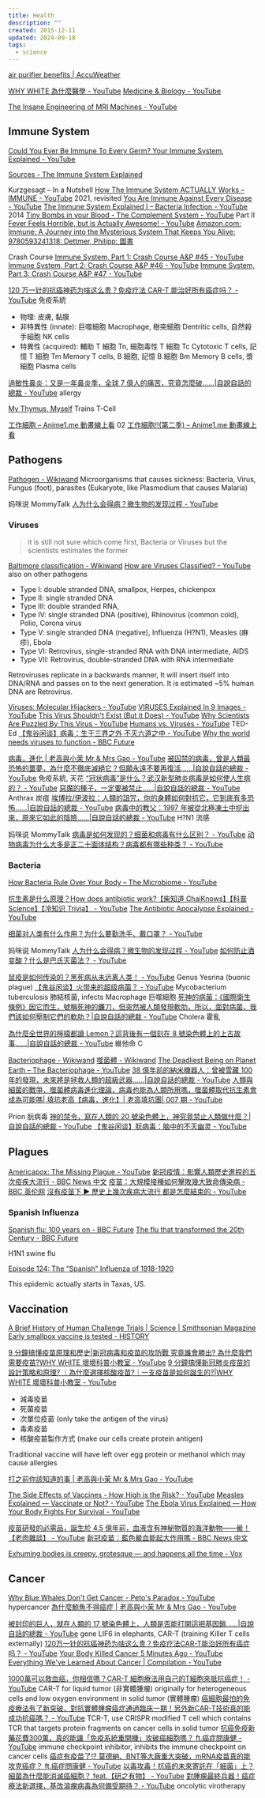 ```yaml
---
title: Health
description: ""
created: 2015-12-11
updated: 2024-09-18
tags:
  - science
---
```


[air purifier benefits | AccuWeather](https://www.accuweather.com/en/health-wellness/air-purifier-benefits/646281)

[WHY WHITE 為什麼醫學 - YouTube](https://www.youtube.com/channel/UCbZhCylAwwLqDVKLifuYAcA)
[Medicine & Biology - YouTube](https://www.youtube.com/playlist?list=PLFs4vir_WsTyY31efyHdmtp9l7DpR0Wvi)

[The Insane Engineering of MRI Machines - YouTube](https://www.youtube.com/watch?v=NlYXqRG7lus)

## Immune System

[Could You Ever Be Immune To Every Germ? Your Immune System, Explained - YouTube](https://www.youtube.com/watch?v=GO_Jxa6dWyo)

[Sources - The Immune System Explained](https://sites.google.com/view/sources-immunesystemexplained/)

Kurzgesagt – In a Nutshell
[How The Immune System ACTUALLY Works – IMMUNE - YouTube](https://www.youtube.com/watch?v=lXfEK8G8CUI) 2021, revisited
[You Are Immune Against Every Disease - YouTube](https://www.youtube.com/watch?v=LmpuerlbJu0)
[The Immune System Explained I – Bacteria Infection - YouTube](https://www.youtube.com/watch?v=zQGOcOUBi6s) 2014
[Tiny Bombs in your Blood - The Complement System - YouTube](https://www.youtube.com/watch?v=BSypUV6QUNw) Part II
[Fever Feels Horrible, but is Actually Awesome! - YouTube](https://www.youtube.com/watch?v=cRZOUcpiOxY)
[Amazon.com: Immune: A Journey into the Mysterious System That Keeps You Alive: 9780593241318: Dettmer, Philipp: 圖書](https://www.amazon.com/Immune-Journey-Mysterious-System-Keeps/dp/0593241312)

Crash Course
[Immune System, Part 1: Crash Course A&P #45 - YouTube](https://www.youtube.com/watch?v=GIJK3dwCWCw)
[Immune System, Part 2: Crash Course A&P #46 - YouTube](https://www.youtube.com/watch?v=2DFN4IBZ3rI)
[Immune System, Part 3: Crash Course A&P #47 - YouTube](https://www.youtube.com/watch?v=rd2cf5hValM)

[120 万一针的抗癌神药为啥这么贵？免疫疗法 CAR-T 能治好所有癌症吗？ - YouTube](https://www.youtube.com/watch?v=Y2nFl0OY2bs) 免疫系統

- 物理: 皮膚, 黏膜
- 非特異性 (innate): 巨噬細胞 Macrophage, 樹突細胞 Dentritic cells, 自然殺手細胞 NK cells
- 特異性 (acquired): 輔助 T 細胞 Tn, 細胞毒性 T 細胞 Tc Cytotoxic T cells, 記憶 T 細胞 Tm Memory T cells, B 細胞, 記憶 B 細胞 Bm Memory B cells, 漿細胞 Plasma cells

[過敏性鼻炎：又是一年鼻炎季，全球 7 億人的痛苦，究竟怎麼破……|自說自話的總裁 - YouTube](https://www.youtube.com/watch?v=W_5m1ffJcxE) allergy

[My Thymus, Myself](https://radiolab.org/episodes/my-thymus-myself) Trains T-Cell

[工作細胞 – Anime1.me 動畫線上看](https://anime1.me/category/2018%e5%b9%b4%e5%a4%8f%e5%ad%a3/%e5%b7%a5%e4%bd%9c%e7%b4%b0%e8%83%9e) 02
[工作細胞!!(第二季) – Anime1.me 動畫線上看](https://anime1.me/category/2021%e5%b9%b4%e5%86%ac%e5%ad%a3/%e5%b7%a5%e4%bd%9c%e7%b4%b0%e8%83%9e-%e7%ac%ac%e4%ba%8c%e5%ad%a3)

## Pathogens

[Pathogen - Wikiwand](https://omni.wikiwand.com/en/Pathogen)
Microorganisms that causes sickness: Bacteria, Virus, Fungus (foot), parasites (Eukaryote, like Plasmodium that causes Malaria)

妈咪说 MommyTalk
[人为什么会得病？微生物的发现过程 - YouTube](https://www.youtube.com/watch?v=Igd2vni0ITA&t=356s)

### Viruses

> it is still not sure which come first, Bacteria or Viruses
> but the scientists estimates the former

[Baltimore classification - Wikiwand](https://omni.wikiwand.com/en/Baltimore_classification)
[How are Viruses Classified? - YouTube](https://www.youtube.com/watch?v=tQNuThIjGqg) also on other pathogens

- Type I: double stranded DNA, smallpox, Herpes, chickenpox
- Type II: single stranded DNA
- Type III: double stranded RNA,
- Type IV: single stranded DNA (positive), Rhinovirus (common cold), Polio, Corona virus
- Type V: single stranded DNA (negative), Influenza (H?N1), Measles (麻疹), Ebola
- Type VI: Retrovirus, single-stranded RNA with DNA intermediate, AIDS
- Type VII: Retrovirus, double-stranded DNA with RNA intermediate

Retroviruses replicate in a backwards manner, It will insert itself into DNA/RNA and passes on to the next generation. It is estimated ~5% human DNA are Retrovirus.

[Viruses: Molecular Hijackers - YouTube](https://www.youtube.com/watch?v=wUgEhfo_qxU)
[VIRUSES Explained In 9 Images - YouTube](https://www.youtube.com/watch?v=754YnbOtmvA)
[This Virus Shouldn't Exist (But it Does) - YouTube](https://www.youtube.com/watch?v=1-NxodiGPCU)
[Why Scientists Are Puzzled By This Virus - YouTube](https://www.youtube.com/watch?v=SbvAaDN1bpE)
[Humans vs. Viruses - YouTube](https://www.youtube.com/playlist?list=PLJicmE8fK0EiTqtnTb9Mjb4UUyMt39YVQ) TED-Ed
[【鬼谷闲谈】病毒：生于三界之外 不灭六道之中 - YouTube](https://www.youtube.com/watch?v=-_Y4grNcREY)
[Why the world needs viruses to function - BBC Future](https://www.bbc.com/future/article/20200617-what-if-all-viruses-disappeared)

[病毒，進化 | 老高與小茉 Mr & Mrs Gao - YouTube](https://www.youtube.com/watch?v=_oBVDBVTKbU)
[被囚禁的病毒，曾是人類最恐怖的噩夢，為什麼不徹底滅絕它？但願永遠不要再復活……|自說自話的總裁 - YouTube](https://www.youtube.com/watch?v=iblmfra6GLQ) 免疫系統, 天花
[“冠状病毒”是什么？武汉新型肺炎病毒是如何使人生病的？ - YouTube](https://www.youtube.com/watch?v=E46_veB0DPU)
[惡魔的種子，一定要被禁止……|自說自話的總裁 - YouTube](https://www.youtube.com/watch?v=qr4J89p2CHY) Anthrax 炭疽
[埃博拉/伊波拉：人類的詛咒，你的身體如何對抗它，它到底有多恐怖……|自說自話的總裁 - YouTube](https://www.youtube.com/watch?v=jQ3CB9C2LP4)
[病毒中的教父：1997 年被從北極凍土中挖出來，原來它如此的陰險……|自說自話的總裁 - YouTube](https://www.youtube.com/watch?v=SyD0lL1Ij6g) H?N1 流感

妈咪说 MommyTalk
[病毒是如何发现的？细菌和病毒有什么区别？ - YouTube](https://www.youtube.com/watch?v=rS460ilmMLg)
[动物病毒为什么大多是正二十面体结构？病毒都有哪些种类？ - YouTube](https://www.youtube.com/watch?v=n6-YDKtOcqA)

### Bacteria

[How Bacteria Rule Over Your Body – The Microbiome - YouTube](https://www.youtube.com/watch?v=VzPD009qTN4)

[抗生素是什么原理？How does antibiotic work?【柴知道 ChaiKnows】【科普 Science】【冷知识 Trivia】 - YouTube](https://www.youtube.com/watch?v=5L2D40MVzBo)
[The Antibiotic Apocalypse Explained - YouTube](https://www.youtube.com/watch?v=xZbcwi7SfZE)

[细菌对人类有什么作用？为什么要勤洗手、戴口罩？ - YouTube](https://www.youtube.com/watch?v=er2QBBvMQs4)

妈咪说 MommyTalk
[人为什么会得病？微生物的发现过程 - YouTube](https://www.youtube.com/watch?v=Igd2vni0ITA&t=356s)
[如何防止酒变酸？什么是巴氏灭菌法？ - YouTube](https://www.youtube.com/watch?v=iinovGaE4ys)

[鼠疫是如何传染的？黑死病从未远离人类！ - YouTube](https://www.youtube.com/watch?v=4-FJP1oEopM) Genus Yesrina (buonic plague)
[【鬼谷闲谈】火带来的超级病菌？ - YouTube](https://www.youtube.com/watch?v=u0VaxiszcD0) Mycobacterium tuberculosis 肺結核菌, infects Macrophage 巨噬細胞
[死神的病菌：《國際衛生條例》因它而生，號稱死神的鐮刀，但突然被人類發現軟肋，所以，面對病菌，我們該如何壓制它們的軟肋？|自說自話的總裁 - YouTube](https://www.youtube.com/watch?v=difNkA5Z0ks) Cholera 霍亂

[為什麼全世界的檸檬都讀 Lemon？這背後有一個刻在 8 號染色體上的上古故事……|自說自話的總裁 - YouTube](https://www.youtube.com/watch?v=y0PfdJ2XoAg) 維他命 C

[Bacteriophage - Wikiwand](https://omni.wikiwand.com/en/Bacteriophage)
[噬菌體 - Wikiwand](https://omni.wikiwand.com/zh/%E5%99%AC%E8%8F%8C%E4%BD%93)
[The Deadliest Being on Planet Earth – The Bacteriophage - YouTube](https://www.youtube.com/watch?v=YI3tsmFsrOg)
[38 億年前的納米機器人：曾被雪藏 100 年的發現，未來將是拯救人類的超級武器……|自說自話的總裁 - YouTube](https://www.youtube.com/watch?v=DBwui0FO_bs)
[人類與細菌的戰爭，噬菌體病毒進化理論，病毒也能為人類所用嗎，噬菌體取代抗生素會成為可能嗎| 填坑老高【病毒，進化】| 老高填坑團| 007 期 - YouTube](https://www.youtube.com/watch?v=XQde-sirjgU)

Prion 朊病毒
[神的禁令，寫在人類的 20 號染色體上，神究竟禁止人類做什麼？|自說自話的總裁 - YouTube](https://www.youtube.com/watch?v=Hmcz2VOn5-c)
[【鬼谷闲谈】朊病毒：脑中的不灭幽灵 - YouTube](https://www.youtube.com/watch?v=8Qr7WCM62ZE)

## Plagues

[Americapox: The Missing Plague - YouTube](https://www.youtube.com/watch?v=JEYh5WACqEk)
[新冠疫情：影響人類歷史進程的五次疫疾大流行 - BBC News 中文](https://www.bbc.com/zhongwen/trad/world-51959677)
[疫苗：大規模接種如何擊敗幾大致命傳染病 - BBC 英伦网](https://www.bbc.com/ukchina/trad/55287619)
[沒有疫苗下 ▶ 歷史上幾次疾病大流行 都是怎麼結束的 - YouTube](https://www.youtube.com/watch?v=sxUksYTqSSc)

### Spanish Influenza

[Spanish flu: 100 years on - BBC Future](https://www.bbc.com/future/columns/spanishflu)
[The flu that transformed the 20th Century - BBC Future](https://www.bbc.com/future/article/20181016-the-flu-that-transformed-the-20th-century)

H1N1 swine flu

[Episode 124: The “Spanish” Influenza of 1918-1920](https://15minutehistory.org/podcast/episode-124-the-spanish-influenza-of-1918-1920/)

This epidemic actually starts in Taxas, US.

## Vaccination

[A Brief History of Human Challenge Trials | Science | Smithsonian Magazine](https://www.smithsonianmag.com/science-nature/brief-history-human-challenge-trials-180976556/)
[Early smallpox vaccine is tested - HISTORY](https://www.history.com/this-day-in-history/jenner-tests-smallpox-vaccine)

[9 分鐘搞懂疫苗原理和歷史|新冠病毒和疫苗的攻防戰 究竟誰會勝出? 為什麼我們需要疫苗?WHY WHITE 壞壞科普小教室 - YouTube](https://www.youtube.com/watch?v=I1qaCMBmIo0)
[9 分鐘搞懂新冠肺炎疫苗的設計策略和原理? ｜為什麼選擇核酸疫苗?｜一支疫苗是如何誕生的?|WHY WHITE 壞壞科普小教室 - YouTube](https://www.youtube.com/watch?v=T0Wev8fA9rk)

- 減毒疫苗
- 死菌疫苗
- 次單位疫苗 (only take the antigen of the virus)
- 毒素疫苗
- 核酸疫苗製作方式 (make our cells create protein antigen)

Traditional vaccine will have left over egg protein or methanol which may cause allergies

[打之前你該知道的事 | 老高與小茉 Mr & Mrs Gao - YouTube](https://www.youtube.com/watch?v=b5wq2mSQMjU)

[The Side Effects of Vaccines - How High is the Risk? - YouTube](https://www.youtube.com/watch?v=zBkVCpbNnkU)
[Measles Explained — Vaccinate or Not? - YouTube](https://www.youtube.com/watch?v=y0opgc1WoS4)
[The Ebola Virus Explained — How Your Body Fights For Survival - YouTube](https://www.youtube.com/watch?v=sRv19gkZ4E0)

[疫苗研發的必需品，誕生於 4.5 億年前，血液含有神秘物質的海洋動物——鱟！【老肉雜談】 - YouTube](https://www.youtube.com/watch?v=NLZqnGkdItg)
[新冠疫苗：藍色鱟血能起大作用嗎 - BBC News 中文](https://www.bbc.com/zhongwen/trad/world-53353255)

[Exhuming bodies is creepy, grotesque — and happens all the time - Vox](https://www.vox.com/the-highlight/2019/10/23/20920800/exhuming-bodies-john-dillinger-lies-beneath)

## Cancer

[Why Blue Whales Don't Get Cancer - Peto's Paradox - YouTube](https://www.youtube.com/watch?v=1AElONvi9WQ) hypercancer
[為什麼鯨魚不得癌症 | 老高與小茉 Mr & Mrs Gao - YouTube](https://www.youtube.com/watch?v=hVmNVv83FEs)

[被封印的巨人，就在人類的 17 號染色體上，人類是否能打開這把基因鎖……|自說自話的總裁 - YouTube](https://www.youtube.com/watch?v=s7D_SEPNxfM) gene LIF6 in elephants, CAR-T (training Killer T cells externally)
[120万一针的抗癌神药为啥这么贵？免疫疗法CAR-T能治好所有癌症吗？ - YouTube](https://www.youtube.com/watch?v=Y2nFl0OY2bs)
[Your Body Killed Cancer 5 Minutes Ago - YouTube](https://www.youtube.com/watch?v=zFhYJRqz_xk)
[Everything We've Learned About Cancer | Compilation - YouTube](https://www.youtube.com/watch?v=GkxrJSTLH_s)

[1000萬可以救血癌，你相信嗎？CAR-T 細胞療法用自己的T細胞來抵抗癌症！ - YouTube](https://www.youtube.com/watch?v=xKwC0Za-_L8) CAR-T for liquid tumor (非實體腫瘤) originally for heterogeneous cells and low oxygen environment in solid tumor (實體腫瘤)
[癌細胞最怕的免疫療法有了新突破，對抗實體腫瘤癌症通過臨床一期！另外新CAR-T技術真的能成功抗癌嗎？ - YouTube](https://www.youtube.com/watch?v=e_MEfPp6Ep4) TCR-T, use CRISPR modified T cell which contains TCR that targets protein fragments on cancer cells in solid tumor
[抗癌免疫新藥花費300萬，真的能讓「免疫系統重開機」攻破癌細胞嗎？ ft.癌症問康健 - YouTube](https://www.youtube.com/watch?v=aNIjAt6AQDc) immune checkpoint inhibitor, inhibits the immune checkpoint on cancer cells
[癌症有疫苗了!? 莫德納、BNT等大廠重大突破，mRNA疫苗真的能攻克癌症？ ft.癌症問康健 - YouTube](https://www.youtube.com/watch?v=A-QvDbb1C9c)
[以毒攻毒！抗癌的未來寄託在「細菌」上？細菌為什麼能消滅癌細胞？ feat.【研之有物】 - YouTube](https://www.youtube.com/watch?v=ZE6ClkPlXrI)
[對腫瘤最終兵器！癌症療法新選擇，基改溶瘤病毒為何備受期待？ - YouTube](https://www.youtube.com/watch?v=gQZQ_kBVuTw) oncolytic virotherapy
